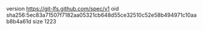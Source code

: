 version https://git-lfs.github.com/spec/v1
oid sha256:5ec83a71507f7182aa05321cb648d55ce32510c52e58b494971c10aab8b4a61d
size 1223
